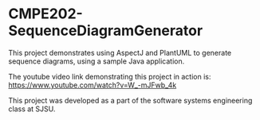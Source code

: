 # CMPE202-SequenceDiagramGenerator

This project demonstrates using AspectJ and PlantUML to generate sequence diagrams, using a sample Java application.

The youtube video link demonstrating this project in action is: https://www.youtube.com/watch?v=W_-mJFwb_4k 

This project was developed as a part of the software systems engineering class at SJSU.
